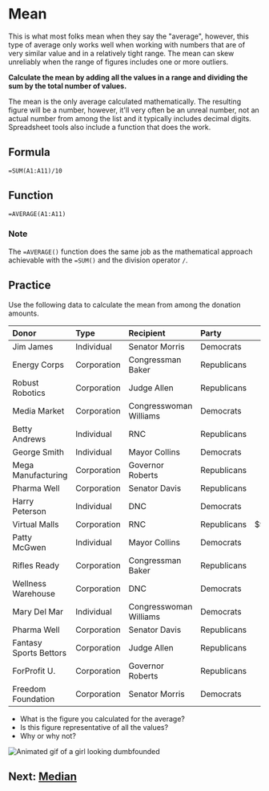 # Mean
This is what most folks mean when they say the "average", however, this type of average only works well when working with numbers that are of very similar value and in a relatively tight range. The mean can skew unreliably when the range of figures includes one or more outliers.

__Calculate the mean by adding all the values in a range and dividing the sum by the total number of values.__

The mean is the only average calculated mathematically. The resulting figure will be a number, however, it'll very often be an unreal number, not an actual number from among the list and it typically includes decimal digits. Spreadsheet tools also include a function that does the work.


## Formula
`=SUM(A1:A11)/10`

## Function
`=AVERAGE(A1:A11)`

### Note
The `=AVERAGE()` function does the same job as the mathematical approach achievable with the `=SUM()` and the division operator `/`.

## Practice
Use the following data to calculate the mean from among the donation amounts.

|Donor|Type|Recipient|Party|Amount|
|:--|:--|:--|:--|--:|
|Jim James|Individual|Senator Morris|Democrats|$250|
|Energy Corps|Corporation|Congressman Baker|Republicans|$16,000|
|Robust Robotics|Corporation|Judge Allen|Republicans|$4,000|
|Media Market|Corporation|Congresswoman Williams|Democrats|$6,700|
|Betty Andrews|Individual|RNC|Republicans|$100|
|George Smith|Individual|Mayor Collins|Democrats|$380|
|Mega Manufacturing|Corporation|Governor Roberts|Republicans|$725|
|Pharma Well|Corporation|Senator Davis|Republicans|$5,650|
|Harry Peterson|Individual|DNC|Democrats|$100|
|Virtual Malls|Corporation|RNC|Republicans|$9,463,800|
|Patty McGwen|Individual|Mayor Collins|Democrats|$238,500|
|Rifles Ready|Corporation|Congressman Baker|Republicans|$38,000|
|Wellness Warehouse|Corporation|DNC|Democrats|$7,340|
|Mary Del Mar|Individual|Congresswoman Williams|Democrats|$8,375|
|Pharma Well|Corporation|Senator Davis|Republicans|$5,650|
|Fantasy Sports Bettors|Corporation|Judge Allen|Republicans|$5,500|
|ForProfit U.|Corporation|Governor Roberts|Republicans|$917,480|
|Freedom Foundation|Corporation|Senator Morris|Democrats|$5,280|

- What is the figure you calculated for the average?
- Is this figure representative of all the values?
- Why or why not?

![Animated gif of a girl looking dumbfounded](https://www.wired.com/wp-content/uploads/2015/03/855.gif)

## Next: [Median](02-median.md)
